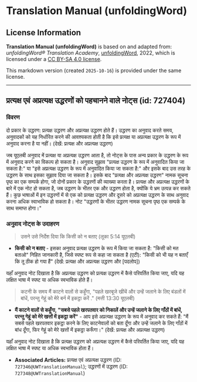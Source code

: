 # Translation Manual (unfoldingWord)

## License Information

**Translation Manual (unfoldingWord)** is based on and adapted from: _unfoldingWord® Translation Academy_, [unfoldingWord](https://unfoldingword.org/utw), 2022, which is licensed under a [CC BY-SA 4.0 license](https://creativecommons.org/licenses/by-sa/4.0/legalcode.en).

This markdown version (created `2025-10-16`) is provided under the same license.



--------------------------------

## प्रत्यक्ष एवं अप्रत्यक्ष उद्धरणों को पहचानने वाले नोट्स (id: 727404)

### विवरण

दो प्रकार के उद्धरण: प्रत्यक्ष उद्धरण और अप्रत्यक्ष उद्धरण होते हैं। उद्धरण का अनुवाद करते समय, अनुवादकों को यह निर्धारित करने की आवश्यकता होती है कि इसे प्रत्यक्ष या अप्रत्यक्ष उद्धरण के रूप में अनुवाद करना है या नहीं। (देखें: प्रत्यक्ष और अप्रत्यक्ष उद्धरण)

जब यूएलबी अनुवाद में प्रत्यक्ष या अप्रत्यक्ष उद्धरण आता है, तो नोट्स के पास अन्य प्रकार के उद्धरण के रूप में अनुवाद करने का विकल्प हो सकता है। अनुवाद सुझाव "प्रत्यक्ष उद्धरण के रूप में अनुवादित किया जा सकता है:" या "इसे अप्रत्यक्ष उद्धरण के रूप में अनुवादित किया जा सकता है:" और इसके बाद उस तरह के उद्धरण के साथ इसका सुझाव दिया जा सकता है। इसके बाद "प्रत्यक्ष और अप्रत्यक्ष उद्धरण" नामक सूचना पृष्ठ का एक सम्पर्क होगा, जो दोनों प्रकार के उद्धरणों की व्याख्या करता है। प्रत्यक्ष और अप्रत्यक्ष उद्धरणों के बारे में एक नोट हो सकता है, जब उद्धरण के भीतर एक और उद्धरण होता है, क्योंकि ये भ्रम उत्पन्न कर सकते हैं। कुछ भाषाओं में इन उद्धरणों में से एक को प्रत्यक्ष उद्धरण और दूसरे को अप्रत्यक्ष उद्धरण के साथ अनुवाद करना अधिक स्वाभाविक हो सकता है। नोट "उद्धरणों के भीतर उद्धरण नामक सूचना पृष्ठ एक सम्पर्क के साथ समाप्त होगा।"

### अनुवाद नोट्स के उदाहरण

> उसने उसे निर्देश दिया कि किसी को न बताए (लूका 5:14 यूएलबी)

* **किसी को न बताए** \- इसका अनुवाद प्रत्यक्ष उद्धरण के रूप में किया जा सकता है: "किसी को मत बताओ" निहित जानकारी है, जिसे स्पष्ट रूप से कहा जा सकता है (एटी): "किसी को भी यह न बताएँ कि तू ठीक हो गया हैं" (देखें: प्रत्यक्ष और अप्रत्यक्ष उद्धरण और \[पदलोप])

यहाँ अनुवाद नोट दिखाता है कि अप्रत्यक्ष उद्धरण को प्रत्यक्ष उद्धरण में कैसे परिवर्तित किया जाए, यदि यह लक्षित भाषा में स्पष्ट या अधिक स्वभाविक होते हैं।

> कटनी के समय मैं काटने वालों से कहूँगा, "पहले खरबूजे खींचें और उन्हें जलाने के लिए बंडलों में बांधें, परन्तु गेहूं को मेरे बर्न में इकट्ठा करें ." (मत्ती 13:30 यूएलबी)

* **मैं काटने वालों से कहूँगा, "सबसे पहले खरपतवार को निकालें और उन्हें जलाने के लिए गाँठों में बांधें, परन्तु गेहूं को मेरे खत्तों में इकट्ठा करें"** \- आप इसे अप्रत्यक्ष उद्धरण के रूप में अनुवाद कर सकते हैं: "मैं सबसे पहले खरपतवार इकट्ठा करने के लिए काटनेवालों को बता दूँगा और उन्हें जलाने के लिए गाँठों में बांध दूँगा, फिर गेहूं को मेरे खत्तों में इकट्ठा करूँगा।" (देखें: प्रत्यक्ष और अप्रत्यक्ष उद्धरण)

यहाँ अनुवाद नोट दिखाता है कि प्रत्यक्ष उद्धरण को अप्रत्यक्ष उद्धरण में कैसे परिवर्तित किया जाए, यदि यह लक्षित भाषा में स्पष्ट या अधिक स्वभाविक होता हैं।

* **Associated Articles:** प्रत्यक्ष एवं अप्रत्यक्ष उद्धरण (ID: `727346@UWTranslationManual`); उद्धरणों में उद्धरण (ID: `727348@UWTranslationManual`)

